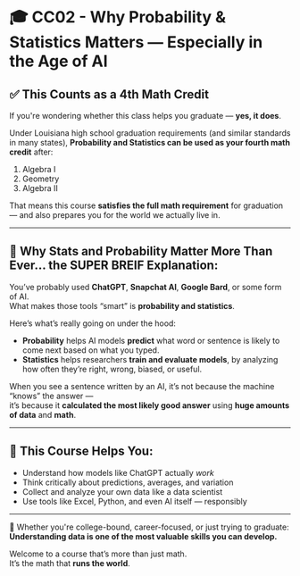 # 🎓 CC02 - Why Probability & Statistics Matters — Especially in the Age of AI

## ✅ This Counts as a 4th Math Credit

If you're wondering whether this class helps you graduate — **yes, it does**.

Under Louisiana high school graduation requirements (and similar standards in many states), **Probability and Statistics can be used as your fourth math credit** after:

1. Algebra I  
2. Geometry  
3. Algebra II  

That means this course **satisfies the full math requirement** for graduation — and also prepares you for the world we actually live in.

---

## 🤖 Why Stats and Probability Matter More Than Ever... the SUPER BREIF Explanation:

You’ve probably used **ChatGPT**, **Snapchat AI**, **Google Bard**, or some form of AI.  
What makes those tools “smart” is **probability and statistics**.

Here’s what’s really going on under the hood:

- **Probability** helps AI models **predict** what word or sentence is likely to come next based on what you typed.
- **Statistics** helps researchers **train and evaluate models**, by analyzing how often they’re right, wrong, biased, or useful.

When you see a sentence written by an AI, it’s not because the machine “knows” the answer —  
it’s because it **calculated the most likely good answer** using **huge amounts of data** and **math**.

---

## 🧠 This Course Helps You:
- Understand how models like ChatGPT actually *work*
- Think critically about predictions, averages, and variation
- Collect and analyze your own data like a data scientist
- Use tools like Excel, Python, and even AI itself — responsibly

---

📌 Whether you're college-bound, career-focused, or just trying to graduate:  
**Understanding data is one of the most valuable skills you can develop.**

Welcome to a course that’s more than just math.  
It’s the math that **runs the world**.
